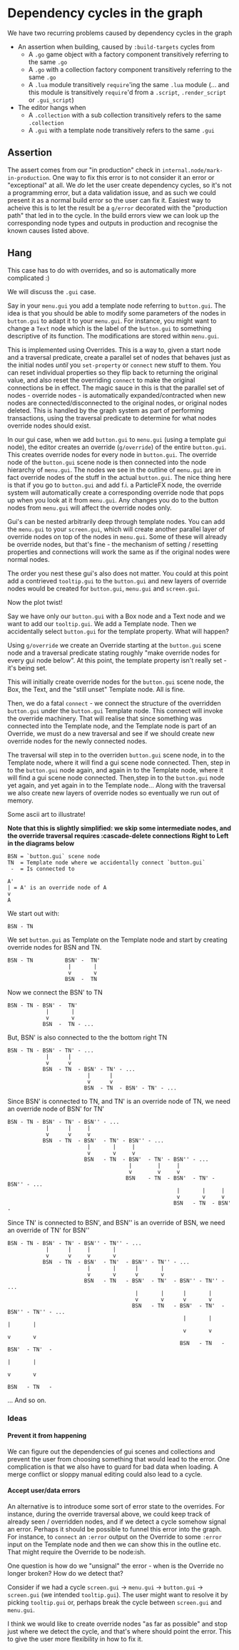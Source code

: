 Dependency cycles in the graph
==============================

We have two recurring problems caused by dependency cycles in the
graph

* An assertion when building, caused by `:build-targets` cycles from
  * A `.go` game object with a factory component transitively
    referring to the same `.go`
  * A `.go` with a collection factory component transitively referring
    to the same `.go`
  * A `.lua` module transitively `require`'ing the same `.lua` module
    (... and this module is transitively `require`'d from a `.script`,
    `.render_script` or `.gui_script`)
* The editor hangs when
  * A `.collection` with a sub collection transitively refers to the
    same `.collection`
  * A `.gui` with a template node transitively refers to the same
    `.gui`
  
## Assertion

The assert comes from our "in production" check in
`internal.node/mark-in-production`. One way to fix this error is to
not consider it an error or "exceptional" at all. We _do_ let the user
create dependency cycles, so it's not a programming error, but a data
validation issue, and as such we could present it as a normal build
error so the user can fix it. Easiest way to acheive this is to let
the result be a `g/error` decorated with the "production path" that
led in to the cycle. In the build errors view we can look up the
corresponding node types and outputs in production and recognise the
known causes listed above.

## Hang

This case has to do with overrides, and so is automatically more
complicated :)

We will discuss the `.gui` case.

Say in your `menu.gui` you add a template node referring to
`button.gui`. The idea is that you should be able to modify some
parameters of the nodes in `button.gui` to adapt it to your
`menu.gui`. For instance, you might want to change a `Text` node which
is the label of the `button.gui` to something descriptive of its
function. The modifications are stored within `menu.gui`.

This is implemented using Overrides. This is a way to, given a start
node and a traversal predicate, create a parallel set of nodes that
behaves just as the initial nodes _until_ you `set-property` or
`connect` new stuff to them. You can reset individual properties so
they flip back to returning the original value, and also reset the
overriding `connect` to make the original connections be in
effect. The magic sauce in this is that the parallel set of nodes -
override nodes - is automatically expanded/contracted when new nodes
are connected/disconnected to the original nodes, or original nodes
deleted. This is handled by the graph system as part of performing
transactions, using the traversal predicate to determine for what
nodes override nodes should exist.

In our gui case, when we add `button.gui` to `menu.gui` (using a
template gui node), the editor creates an override (`g/override`) of
the entire `button.gui`. This creates override nodes for every node in
`button.gui`. The override node of the `button.gui` scene node is then
connected into the node hierarchy of `menu.gui`. The nodes we see in
the outline of `menu.gui` are in fact override nodes of the stuff in
the actual `button.gui`. The nice thing here is that if you go to
`button.gui` and add f.i. a ParticleFX node, the override system will
automatically create a corresponding override node that pops up when
you look at it from `menu.gui`. Any changes you do to the button nodes
from `menu.gui` will affect the override nodes only.

Gui's can be nested arbitrarily deep through template nodes. You can
add the `menu.gui` to your `screen.gui`, which will create another
parallel layer of override nodes on top of the nodes in
`menu.gui`. Some of these will already be override nodes, but that's
fine - the mechanism of setting / resetting properties and connections
will work the same as if the original nodes were normal nodes.

The order you nest these gui's also does not matter. You could at this
point add a contrieved `tooltip.gui` to the `button.gui` and new
layers of override nodes would be created for `button.gui`, `menu.gui`
and `screen.gui`.

Now the plot twist!

Say we have only our `button.gui` with a Box node and a Text node and
we want to add our `tooltip.gui`. We add a Template node. Then we
accidentally select `button.gui` for the template property. What will happen?

Using `g/override` we create an Override starting at the `button.gui`
scene node and a traversal predicate stating roughly "make override
nodes for every gui node below". At this point, the template property
isn't really set - it's being set.

This will initially create override nodes for the `button.gui` scene
node, the Box, the Text, and the "still unset" Template node. All is
fine.

Then, we do a fatal `connect` - we connect the structure of the
overridden `button.gui` under the `button.gui` Template node. This
connect will invoke the override machinery. That will realise that
since something was connected into the Template node, and the Template
node is part of an Override, we must do a new traversal and see if we
should create new override nodes for the newly connected nodes.

The traversal will step in to the overriden `button.gui` scene node,
in to the Template node, where it will find a gui scene node
connected. Then, step in to the `button.gui` node again, and again in
to the Template node, where it will find a gui scene node
connected. Then,step in to the `button.gui` node yet again, and yet
again in to the Template node... Along with the traversal we also
create new layers of override nodes so eventually we run out of
memory.

Some ascii art to illustrate!

**Note that this is slightly simplified: we skip some intermediate
nodes, and the override traversal requires :cascade-delete connections
Right to Left in the diagrams below**

    BSN = `button.gui` scene node
    TN  = Template node where we accidentally connect `button.gui`
     -  = Is connected to 
     
    A'
    | = A' is an override node of A
    v
    A


We start out with:

    BSN - TN

We set `button.gui` as Template on the Template node and start by
creating override nodes for BSN and TN.


    BSN - TN          BSN' -  TN'
                       |       |
                       v       v
                      BSN  -  TN
                  
Now we connect the BSN' to TN

    BSN - TN - BSN' -  TN'
                |       |
                v       v
               BSN  -  TN - ...
           
But, BSN' is also connected to the the bottom right TN

    BSN - TN - BSN' - TN' - ...
                |      |
                v      v
               BSN  - TN  - BSN' - TN' - ...
                             |      |
                             v      v
                            BSN  - TN  - BSN' - TN' - ...
                        
Since BSN' is connected to TN, and TN' is an override node of TN, we
need an override node of BSN' for TN'

    BSN - TN - BSN' - TN' - BSN'' - ...
                |      |     |
                v      v     v
               BSN  - TN  - BSN'  - TN' - BSN'' - ...
                             |       |     |
                             v       v     v
                            BSN   - TN  - BSN'  - TN' - BSN'' - ...
                                          |        |     |
                                          v        v     v
                                         BSN    - TN  - BSN'  - TN' - BSN'' - ...
                                                         |       |     |
                                                         v       v     v
                                                        BSN   - TN  - BSN'  -
                                                  
Since TN' is connected to BSN', and BSN'' is an override of BSN, we
need an override of TN' for BSN''

    BSN - TN - BSN' - TN' - BSN'' - TN'' - ...
                |      |     |       |
                v      v     v       v
               BSN  - TN  - BSN'  - TN'  - BSN'' - TN'' - ...
                             |       |      |       |
                             v       v      v       v
                            BSN   - TN   - BSN'  - TN'  - BSN'' - TN'' - ...
                                            |       |      |       |
                                            v       v      v       v
                                           BSN   - TN   - BSN'  - TN'  - BSN'' - TN'' - ...
                                                           |       |      |       |
                                                           v       v      v       v
                                                          BSN   - TN   - BSN'  - TN'  -
                                                                          |       |
                                                                          v       v
                                                                         BSN   - TN   -

... And so on.

### Ideas

#### Prevent it from happening

We can figure out the dependencies of gui scenes and collections and
prevent the user from choosing something that would lead to the error.
One complication is that we also have to guard for bad data when
loading. A merge conflict or sloppy manual editing could also lead to
a cycle.

#### Accept user/data errors

An alternative is to introduce some sort of error state to the
overrides. For instance, during the override traversal above, we could
keep track of already seen / overridden nodes, and if we detect a
cycle somehow signal an error. Perhaps it should be possible to funnel
this error into the graph. For instance, to `connect` an `:error`
output on the Override to some `:error` input on the Template node and
then we can show this in the outline etc. That might require the
Override to be node:ish.

One question is how do we "unsignal" the error - when is the Override
no longer broken? How do we detect that?

Consider if we had a cycle `screen.gui` -> `menu.gui` -> `button.gui`
-> `screen.gui` (we intended `tooltip.gui`). The user might want to
resolve it by picking `tooltip.gui` or, perhaps break the cycle
between `screen.gui` and `menu.gui`.

I think we would like to create override nodes "as far as possible"
and stop just where we detect the cycle, and that's where should point
the error. This to give the user more flexibility in how to fix it.
